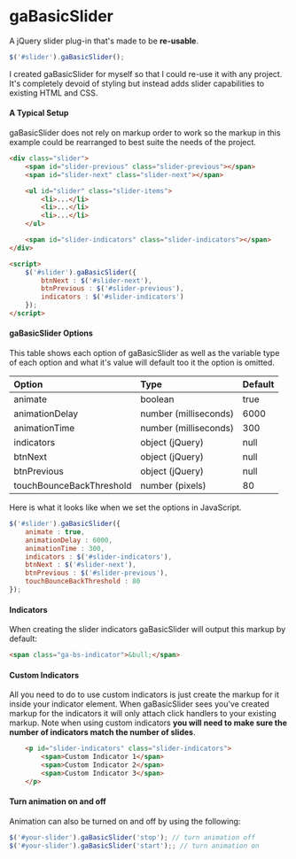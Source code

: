 # gaBasicSlider

A jQuery slider plug-in that's made to be **re-usable**.

```javascript
$('#slider').gaBasicSlider();
```

I created gaBasicSlider for myself so that I could re-use it with any project. It's completely devoid of styling but instead adds slider capabilities to existing HTML and CSS.

#### A Typical Setup

gaBasicSlider does not rely on markup order to work so the markup in this example could be rearranged to best suite the needs of the project. 

```html
<div class="slider">
    <span id="slider-previous" class="slider-previous"></span>
    <span id="slider-next" class="slider-next"></span>

    <ul id="slider" class="slider-items">
        <li>...</li>
        <li>...</li>
        <li>...</li>
    </ul>

    <span id="slider-indicators" class="slider-indicators"></span>
</div>

<script>
    $('#slider').gaBasicSlider({
        btnNext : $('#slider-next'),
        btnPrevious : $('#slider-previous'),
        indicators : $('#slider-indicators')
    });
</script>
```

#### gaBasicSlider Options

This table shows each option of gaBasicSlider as well as the variable type of each option and what it's value will default too it the option is omitted.

| Option                   | Type                  | Default       |
| :----------------------- |:--------------------- | :------------ |
| animate                  | boolean               | true          |
| animationDelay           | number (milliseconds) | 6000          |
| animationTime            | number (milliseconds) | 300           |
| indicators               | object (jQuery)       | null          |
| btnNext                  | object (jQuery)       | null          |
| btnPrevious              | object (jQuery)       | null          |
| touchBounceBackThreshold | number (pixels)       | 80            |

Here is what it looks like when we set the options in JavaScript.

```javascript
$('#slider').gaBasicSlider({
    animate : true,
    animationDelay : 6000,
    animationTime : 300,
    indicators : $('#slider-indicators'),
    btnNext : $('#slider-next'),
    btnPrevious : $('#slider-previous'),
    touchBounceBackThreshold : 80
});
```
#### Indicators

When creating the slider indicators gaBasicSlider will output this markup by default:

```html
<span class="ga-bs-indicator">&bull;</span>
```

#### Custom Indicators

All you need to do to use custom indicators is just create the markup for it inside your indicator element. When gaBasicSlider sees you've created markup for the indicators it will only attach click handlers to your existing markup. Note when using custom indicators **you will need to make sure the number of indicators match the number of slides**.

```html
    <p id="slider-indicators" class="slider-indicators">
        <span>Custom Indicator 1</span>
        <span>Custom Indicator 2</span>
        <span>Custom Indicator 3</span>
    </p>
```

#### Turn animation on and off

Animation can also be turned on and off by using the following:

```javascript
$('#your-slider').gaBasicSlider('stop'); // turn animation off
$('#your-slider').gaBasicSlider('start');; // turn animation on
```
